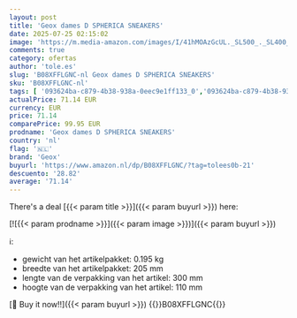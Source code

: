 ```yaml
---
layout: post
title: 'Geox dames D SPHERICA SNEAKERS'
date: 2025-07-25 02:15:02
image: 'https://m.media-amazon.com/images/I/41hMOAzGcUL._SL500_._SL400_.jpg'
comments: true
category: ofertas
author: 'tole.es'
slug: 'B08XFFLGNC-nl Geox dames D SPHERICA SNEAKERS'
sku: 'B08XFFLGNC-nl'
tags: [ '093624ba-c879-4b38-938a-0eec9e1ff133_0','093624ba-c879-4b38-938a-0eec9e1ff133_3601','Arborist Merchandising Root','Damesmode','Damesschoenen','Klassieke & modieuze sneakers dames','Kleding, schoenen & sieraden','Kleding, schoenen en sieraden','New Arrivals','Self Service','Special Features Stores','geox','🇳🇱', ]
actualPrice: 71.14 EUR
currency: EUR
price: 71.14
comparePrice: 99.95 EUR
prodname: 'Geox dames D SPHERICA SNEAKERS'
country: 'nl'
flag: '🇳🇱'
brand: 'Geox'
buyurl: 'https://www.amazon.nl/dp/B08XFFLGNC/?tag=tolees0b-21'
descuento: '28.82'
average: '71.14'
---
```


There's a deal [{{< param title >}}]({{< param buyurl >}})  here:

[![{{< param prodname >}}]({{< param image >}})]({{< param buyurl >}})

ℹ️:

- gewicht van het artikelpakket: 0.195 kg
- breedte van het artikelpakket: 205 mm
- lengte van de verpakking van het artikel: 300 mm
- hoogte van de verpakking van het artikel: 110 mm

[🛒 Buy it now!!]({{< param buyurl >}})
{{<world>}}B08XFFLGNC{{</world>}}
